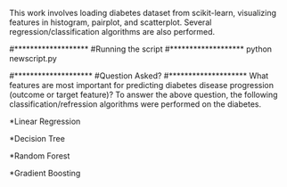 This work involves loading diabetes dataset from scikit-learn, visualizing features in histogram, pairplot, and 
scatterplot. Several regression/classification algorithms are also performed.

#*******************
#Running the script
#*******************
python newscript.py

#********************
#Question Asked?
#********************
What features are most important for predicting diabetes disease progression (outcome or target feature)?
To answer the above question, the following classification/refression algorithms were performed on the diabetes. 

*Linear Regression

*Decision Tree

*Random Forest

*Gradient Boosting






